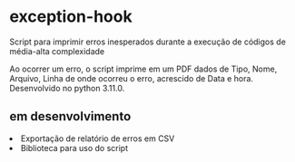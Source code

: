 # exception-hook
Script para imprimir erros inesperados durante a execução de códigos de média-alta complexidade

Ao ocorrer um erro, o script imprime em um PDF dados de Tipo, Nome, Arquivo, Linha de onde ocorreu o erro, acrescido de Data e hora. Desenvolvido no python 3.11.0.

## em desenvolvimento

<li> Exportação de relatório de erros em CSV
<li> Biblioteca para uso do script
